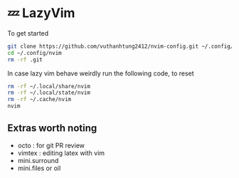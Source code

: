 # 💤 LazyVim

To get started

``` bash
git clone https://github.com/vuthanhtung2412/nvim-config.git ~/.config/nvim
cd ~/.config/nvim
rm -rf .git
```

In case lazy vim behave weirdly run the following code, to reset

```bash
rm -rf ~/.local/share/nvim
rm -rf ~/.local/state/nvim
rm -rf ~/.cache/nvim
nvim
```

## Extras worth noting

+ octo : for git PR review
+ vimtex : editing latex with vim
+ mini.surround
+ mini.files or oil
